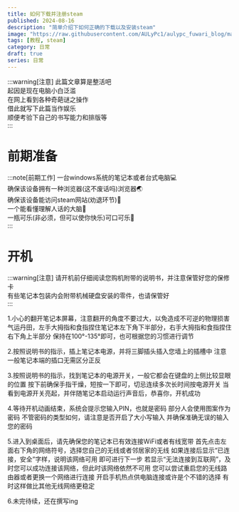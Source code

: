 ```yaml
---
title: 如何下载并注册steam
published: 2024-08-16
description: "简单介绍下如何正确的下载以及安装steam"
image: "https://raw.githubusercontent.com/AULyPc1/aulypc_fuwari_blog/main/picture/mypic/data/how_to_install_steam/bilipic_202408261420128586.png"
tags: [教程, steam]
category: 日常
draft: true
series: 日常
---
```

:::warning[注意]
此篇文章算是整活吧  
起因是现在电脑小白泛滥  
在网上看到各种奇葩谜之操作  
借此就写下此篇当作娱乐  
顺便考验下自己的书写能力和排版等  
:::

# 前期准备
:::note[前期工作]
一台windows系统的笔记本或者台式电脑💻  
确保该设备拥有一种浏览器(这不废话吗)浏览器🌏  
确保该设备能访问steam网站(劝退环节)🛁  
一个能看懂理解人话的大脑🧠  
一瓶可乐(非必须，但可以使你快乐)可口可乐🥤  
:::

# 开机
:::warning[注意]
请开机前仔细阅读您购机附带的说明书，并注意保管好您的保修卡  
有些笔记本包装内会附带机械硬盘安装的零件，也请保管好  
:::

1.小心的翻开笔记本屏幕，注意翻开的角度不要过大，以免造成不可逆的物理损害
气运丹田，左手大拇指和食指捏住笔记本左下角下半部分，右手大拇指和食指捏住右下角上半部分
保持在100°-135°即可，也可根据您的习惯进行调节

2.按照说明书的指示，插上笔记本电源，并将三脚插头插入您墙上的插槽中
注意一般笔记本端的插口无需区分正反

3.按照说明书的指示，找到笔记本的电源开关，一般它都会在键盘的上侧比较显眼的位置
按下前确保手指干燥，短按一下即可，切忌连续多次长时间按电源开关
当看到电源开关亮起，并伴随笔记本启动运行声音后，恭喜你，开机成功

4.等待开机动画结束，系统会提示您输入PIN，也就是密码
部分人会使用图案作为密码
不管密码的类型如何，请注意是否开启了大小写输入
并确保准确无误的输入您的密码

5.进入到桌面后，请先确保您的笔记本已有效连接WiFi或者有线宽带
首先点击左面右下角的网络符号，选择您自己的无线或者邻居家的无线
如果连接后显示“已连接，安全”字样，说明该网络可用
即可进行下一步
若显示“无法连接到互联网”，及时您可以成功连接该网络，但此时该网络依然不可用
您可以尝试重启您的无线路由器或者更换一个网络进行连接
开启手机热点供电脑连接或许是个不错的选择
有时这样做比其他无线网络更稳定

6.未完待续，还在撰写ing